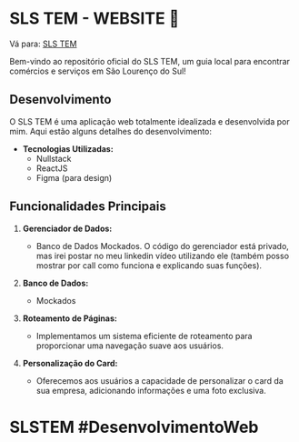 # SLS TEM - WEBSITE 🚀

Vá para: <a href='https://slstem.com.br' target='_blank'>SLS TEM</a>

Bem-vindo ao repositório oficial do SLS TEM, um guia local para encontrar comércios e serviços em São Lourenço do Sul!

## Desenvolvimento

O SLS TEM é uma aplicação web totalmente idealizada e desenvolvida por mim. Aqui estão alguns detalhes do desenvolvimento:

- **Tecnologias Utilizadas:**
  - Nullstack
  - ReactJS
  - Figma (para design)

## Funcionalidades Principais

1. **Gerenciador de Dados:**
   - Banco de Dados Mockados. O código do gerenciador está privado, mas irei postar no meu linkedin vídeo utilizando ele (também posso mostrar por call como funciona e explicando suas funções).

2. **Banco de Dados:**
   - Mockados

3. **Roteamento de Páginas:**
   - Implementamos um sistema eficiente de roteamento para proporcionar uma navegação suave aos usuários.

4. **Personalização do Card:**
   - Oferecemos aos usuários a capacidade de personalizar o card da sua empresa, adicionando informações e uma foto exclusiva.

# SLSTEM #DesenvolvimentoWeb
